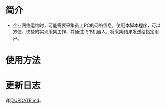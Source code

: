 # 简介

- 企业网络运维时，可能需要采集员工PC的网络信息，使用本脚本程序，可以方便、快捷的实现采集工作，并通过飞书机器人，将采集结果发送给指定用户。

# 使用方法

# 更新日志

详见[UPDATE.md](https://github.com/icefire-ken/pc_info_collection/blob/main/UPDATE.md)。